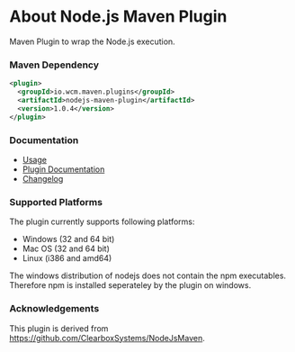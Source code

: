 About Node.js Maven Plugin
==========================

Maven Plugin to wrap the Node.js execution.


### Maven Dependency

```xml
<plugin>
  <groupId>io.wcm.maven.plugins</groupId>
  <artifactId>nodejs-maven-plugin</artifactId>
  <version>1.0.4</version>
</plugin>
```

### Documentation

* [Usage][usage]
* [Plugin Documentation][plugindocs]
* [Changelog][changelog]


### Supported Platforms

The plugin currently supports following platforms:

* Windows (32 and 64 bit)
* Mac OS (32 and 64 bit)
* Linux (i386 and amd64)

The windows distribution of nodejs does not contain the npm executables. Therefore npm is installed seperateley by the plugin on windows.


### Acknowledgements

This plugin is derived from https://github.com/ClearboxSystems/NodeJsMaven.



[usage]: usage.html
[plugindocs]: plugin-info.html
[changelog]: changes-report.html

